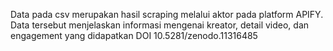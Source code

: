 Data pada csv merupakan hasil scraping melalui aktor pada platform APIFY. Data tersebut menjelaskan informasi mengenai kreator, detail video, dan engagement yang didapatkan
DOI 10.5281/zenodo.11316485
